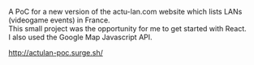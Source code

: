 A PoC for a new version of the actu-lan.com website which lists LANs (videogame events) in France.  
This small project was the opportunity for me to get started with React.  
I also used the Google Map Javascript API.  
  
http://actulan-poc.surge.sh/
